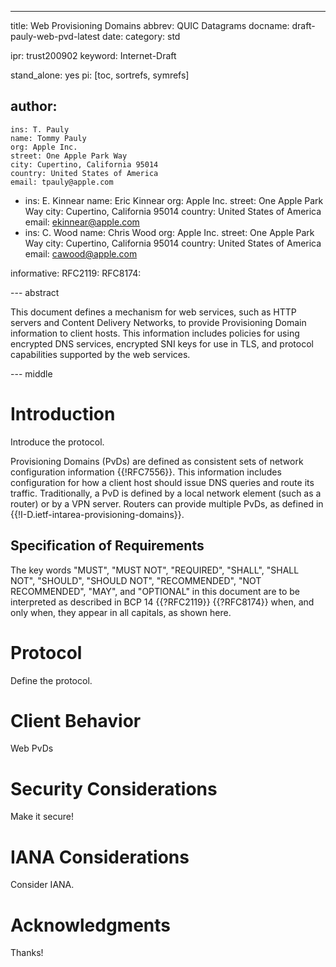 ---
title: Web Provisioning Domains
abbrev: QUIC Datagrams
docname: draft-pauly-web-pvd-latest
date:
category: std

ipr: trust200902
keyword: Internet-Draft

stand_alone: yes
pi: [toc, sortrefs, symrefs]

author:
  -
    ins: T. Pauly
    name: Tommy Pauly
    org: Apple Inc.
    street: One Apple Park Way
    city: Cupertino, California 95014
    country: United States of America
    email: tpauly@apple.com
  -
    ins: E. Kinnear
    name: Eric Kinnear
    org: Apple Inc.
    street: One Apple Park Way
    city: Cupertino, California 95014
    country: United States of America
    email: ekinnear@apple.com
  -
    ins: C. Wood
    name: Chris Wood
    org: Apple Inc.
    street: One Apple Park Way
    city: Cupertino, California 95014
    country: United States of America
    email: cawood@apple.com

informative:
  RFC2119:
  RFC8174:

--- abstract

This document defines a mechanism for web services, such as HTTP servers
and Content Delivery Networks, to provide Provisioning Domain information
to client hosts. This information includes policies for using encrypted DNS
services, encrypted SNI keys for use in TLS, and protocol capabilities supported
by the web services.

--- middle

# Introduction

Introduce the protocol.

Provisioning Domains (PvDs) are defined as consistent sets of network configuration information {{!RFC7556}}.
This information includes configuration for how a client host should issue DNS queries and
route its traffic. Traditionally, a PvD is defined by a local network element (such as a router) or
by a VPN server. Routers can provide multiple PvDs, as defined in {{!I-D.ietf-intarea-provisioning-domains}}.

## Specification of Requirements

The key words "MUST", "MUST NOT", "REQUIRED", "SHALL", "SHALL NOT",
"SHOULD", "SHOULD NOT", "RECOMMENDED", "NOT RECOMMENDED", "MAY", and
"OPTIONAL" in this document are to be interpreted as described in BCP 14
{{?RFC2119}} {{?RFC8174}} when, and only when,
they appear in all capitals, as shown here.

# Protocol

Define the protocol.

# Client Behavior

Web PvDs

# Security Considerations

Make it secure!

# IANA Considerations

Consider IANA.

# Acknowledgments

Thanks!
